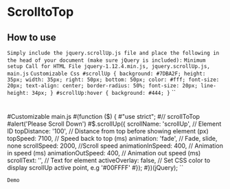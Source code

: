 # ScrolltoTop
## How to use
``
Simply include the jquery.scrollUp.js file and place the following in the head of your document (make sure jQuery is included):
``
``
Minimum setup
Call for HTML File
jquery-1.12.4.min.js,
jquery.scrollUp.js,
main.js
``
``
Customizable Css
#scrollUp {
	background: #7DBA2F;
	height: 35px;
	width: 35px;
	right: 50px;
	bottom: 50px;
	color: #fff;
	font-size: 20px;
	text-align: center;
	border-radius: 50%;
	font-size: 20px;
	line-height: 34px;
}
#scrollUp:hover {
	background: #444;
}
``
``
#
#Customizable main.js
#(function ($) {
#"use strict";
#// scrollToTop
#alert('Please Scroll Down')
#$.scrollUp({
	scrollName: 'scrollUp', // Element ID
	topDistance: '100', // Distance from top before showing element (px)
	topSpeed: 7100, // Speed back to top (ms)
	animation: 'fade', // Fade, slide, none
	scrollSpeed: 2000, //Scroll speed
	animationInSpeed: 400, // Animation in speed (ms)
	animationOutSpeed: 400, // Animation out speed (ms)
	scrollText: '<i class="icon-up-open"></i>', // Text for element
	activeOverlay: false, // Set CSS color to display scrollUp active point, e.g '#00FFFF'
#});
#})(jQuery);
``


``
Demo 
``
